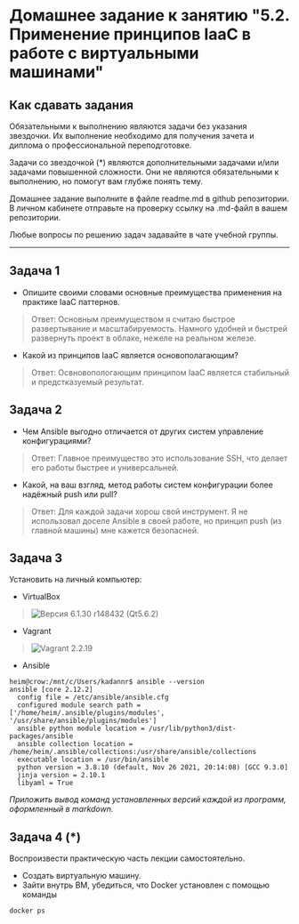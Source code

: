 
# Домашнее задание к занятию "5.2. Применение принципов IaaC в работе с виртуальными машинами"

## Как сдавать задания

Обязательными к выполнению являются задачи без указания звездочки. Их выполнение необходимо для получения зачета и диплома о профессиональной переподготовке.

Задачи со звездочкой (*) являются дополнительными задачами и/или задачами повышенной сложности. Они не являются обязательными к выполнению, но помогут вам глубже понять тему.

Домашнее задание выполните в файле readme.md в github репозитории. В личном кабинете отправьте на проверку ссылку на .md-файл в вашем репозитории.

Любые вопросы по решению задач задавайте в чате учебной группы.

---

## Задача 1

- Опишите своими словами основные преимущества применения на практике IaaC паттернов.
> Ответ: Основным преимуществом я считаю быстрое развертывание и масштабируемость. Намного удобней и быстрей развернуть проект в облаке, нежеле на реальном железе. 
- Какой из принципов IaaC является основополагающим?
> Ответ: Освновопологающим принципом IaaC является стабильный и предстказуемый результат.

## Задача 2

- Чем Ansible выгодно отличается от других систем управление конфигурациями?
> Ответ: Главное преимущество это использование SSH, что делает его работы быстрее и универсальней.
- Какой, на ваш взгляд, метод работы систем конфигурации более надёжный push или pull?
> Ответ: Для каждой задачи хорош свой инструмент. Я не использовал доселе Ansible в своей работе, но принцип push (из главной машины) мне кажется безопасней.
## Задача 3

Установить на личный компьютер:

- VirtualBox
> ![Версия 6.1.30 r148432 (Qt5.6.2)](https://github.com/kadannrheim/devops-netology/blob/3df3da370200dfca421241474109430cd63a7cda/virt-homeworks/screenshots/05-virt-02-iaac-vb1.png, "Версия 6.1.30 r148432 (Qt5.6.2)")
- Vagrant
> ![Vagrant 2.2.19](https://github.com/kadannrheim/devops-netology/blob/3df3da370200dfca421241474109430cd63a7cda/virt-homeworks/screenshots/05-virt-02-iaac-vg1.png, "PS D:\vm\vagrant> vagrant -v
Vagrant 2.2.19")
- Ansible
```
heim@crow:/mnt/c/Users/kadannr$ ansible --version
ansible [core 2.12.2]
  config file = /etc/ansible/ansible.cfg
  configured module search path = ['/home/heim/.ansible/plugins/modules', '/usr/share/ansible/plugins/modules']
  ansible python module location = /usr/lib/python3/dist-packages/ansible
  ansible collection location = /home/heim/.ansible/collections:/usr/share/ansible/collections
  executable location = /usr/bin/ansible
  python version = 3.8.10 (default, Nov 26 2021, 20:14:08) [GCC 9.3.0]
  jinja version = 2.10.1
  libyaml = True
```
*Приложить вывод команд установленных версий каждой из программ, оформленный в markdown.*

## Задача 4 (*)

Воспроизвести практическую часть лекции самостоятельно.

- Создать виртуальную машину.
- Зайти внутрь ВМ, убедиться, что Docker установлен с помощью команды
```
docker ps
```